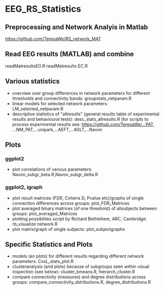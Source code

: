 # EEG_RS_Statistics

## Preprocessing and Network Analyis in Matlab
https://github.com/TeresaWe/RS_network_MAT

## Read EEG results (MATLAB) and combine
readMatresultsEO.R
readMatresults EC.R

## Various statistics
* overview over group differences in network parameters for different thresholds and connectivity bands: groupstats_netparam.R
* linear models for selected network parameters: LM_selected_netparam.R
* descriptive statistics of "allresults" (general results table of experimental results and behavioural tests): desc_stats_allresults.R
(for scripts to process experimental results see: https://github.com/TeresaWe/...PAT, ...NM_PAT,...unipark,...AEFT,...AGLT,...Navon

## Plots
### ggplot2
* plot correlations of various parameters: Navon_subgr_beta.R,Navon_subgr_delta.R
### ggplot2, igraph
* plot result matrices (FDR, Cohens D, Pvalue etc)/graphs of single connection differences across groups: plot_FDR_Matrices
* plot averaged binary matrices (of one threshold) of allsubjects between groups: plot_averaged_Matrices
* plotting possibilites script by Richard Bethlehem, ARC, Cambridge: rb_visualize network.R
* plot matrix/graph of single subjects: plot_subjectgraphs

## Specific Statistics and Plots
* models (an plots) for different results regarding different network parameters: CvsL_stats_plot.R
* clusteranalysis (and plots) because of subgroups seen within visual inspection (see below): cluster_kmeans.R, hierarch_cluster.R
* compare connectivity (measures) and degree distributions across groups: compare_connectivity_dstributions.R, degree_distributions.R





